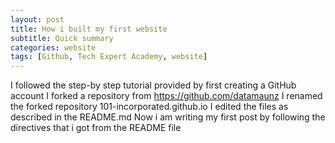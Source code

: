 ```yaml
---
layout: post
title: How i built my first website
subtitle: Quick summary
categories: website
tags: [Github, Tech Expert Academy, website]
---
```



I followed the step-by step tutorial provided by first creating a GitHub account
I forked a repository from https://github.com/datamaunz
I renamed the forked repository 101-incorporated.github.io
I edited the files as described in the README.md
Now i am writing my first post by following the directives that i got from the README file

